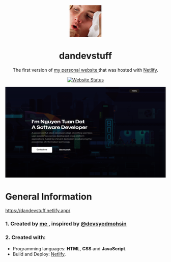 <div align="center">
  <img alt="Logo" src="assets/images/favicons.jpg" width="100" />
</div>
<h1 align="center">
  dandevstuff
</h1>
<p align="center">The first version of <a href="https://dandevstuff.netlify.app/" target="_blank"> my personal website </a> that was 
   hosted with <a href="https://www.netlify.com/" target="_blank">Netlify</a>.
</p>
<p align="center">
  <a href="https://app.netlify.com/sites/dandevstuff/deploys" target="_blank">
    <img src="https://api.netlify.com/api/v1/badges/1963b488-7b78-48c9-9e2d-6fb5e47ab3af/deploy-status" alt="Website Status" />
  </a>
</p>

![demo-homepage](assets/images/demo/homepage.png)

# General Information
https://dandevstuff.netlify.app/

### 1. Created by <a href="https://github.com/rexxtd" target="_blank" > me </a>, inspired by <a href="https://github.com/devsyedmohsin" target="_blank">@devsyedmohsin </a>

### 2. Created with:
- Programming languages: <b>HTML</b>, <b>CSS</b> and <b>JavaScript</b>.
- Build and Deploy: <a href="https://www.netlify.com/" target="_blank">Netlify</a>.
